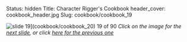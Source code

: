 Status: hidden
Title: Character Rigger's Cookbook
header_cover: cookbook_header.jpg
Slug: cookbook/cookbook_19

![slide 19](https://dl.dropboxusercontent.com/u/2977490/presentations/cookbook/img19.jpg)](cookbook/cookbook_20)
19 of 90
_Click on the image for the [next slide](cookbook/cookbook_20), or click [here for the previous one](cookbook/cookbook_18)_
